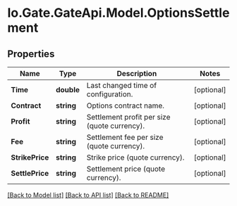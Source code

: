 
# Io.Gate.GateApi.Model.OptionsSettlement

## Properties

Name | Type | Description | Notes
------------ | ------------- | ------------- | -------------
**Time** | **double** | Last changed time of configuration. | [optional] 
**Contract** | **string** | Options contract name. | [optional] 
**Profit** | **string** | Settlement profit per size (quote currency). | [optional] 
**Fee** | **string** | Settlement fee per size (quote currency). | [optional] 
**StrikePrice** | **string** | Strike price (quote currency). | [optional] 
**SettlePrice** | **string** | Settlement price (quote currency). | [optional] 

[[Back to Model list]](../README.md#documentation-for-models)
[[Back to API list]](../README.md#documentation-for-api-endpoints)
[[Back to README]](../README.md)
